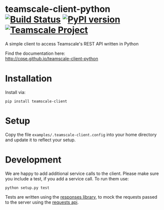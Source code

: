 # teamscale-client-python [![Build Status](https://travis-ci.org/cqse/teamscale-client-python.svg?branch=master)](https://travis-ci.org/cqse/teamscale-client-python) [![PyPI version](https://badge.fury.io/py/teamscale-client.svg)](https://badge.fury.io/py/teamscale-client) [![Teamscale Project](https://img.shields.io/badge/teamscale-teamscale--client--python-brightgreen.svg)](https://demo.teamscale.com/activity.html#/teamscale-client-python)
A simple client to access Teamscale's REST API written in Python

Find the documentation here:  
http://cqse.github.io/teamscale-client-python

# Installation
Install via:
    
    pip install teamscale-client
    
# Setup
Copy the file `examples/.teamscale-client.config` into your home directory and update it to reflect your setup. 

# Development
We are happy to add additional service calls to the client. Please make sure you include a test, if you add a service call. To run them use:

    python setup.py test

Tests are written using the [responses library](https://pypi.org/project/responses/), to mock the requests passed to the server using the [requests api](http://docs.python-requests.org/en/master/).
